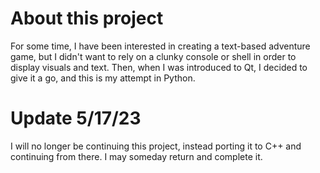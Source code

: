 # About this project
For some time, I have been interested in creating a text-based adventure game, but I didn't want to rely on a clunky console or shell in order to display visuals and text.
Then, when I was introduced to Qt, I decided to give it a go, and this is my attempt in Python.

# Update 5/17/23
I will no longer be continuing this project, instead porting it to C++ and continuing from there. I may someday return and complete it.
